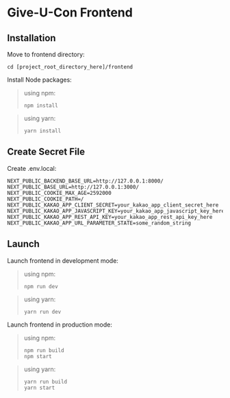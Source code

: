 # Give-U-Con Frontend


## Installation

Move to frontend directory:

```
cd [project_root_directory_here]/frontend
```

Install Node packages:

> using npm: 
> ```
> npm install
> ```

> using yarn: 
> ```
> yarn install
> ```


## Create Secret File

Create .env.local:

```
NEXT_PUBLIC_BACKEND_BASE_URL=http://127.0.0.1:8000/
NEXT_PUBLIC_BASE_URL=http://127.0.0.1:3000/
NEXT_PUBLIC_COOKIE_MAX_AGE=2592000
NEXT_PUBLIC_COOKIE_PATH=/
NEXT_PUBLIC_KAKAO_APP_CLIENT_SECRET=your_kakao_app_client_secret_here
NEXT_PUBLIC_KAKAO_APP_JAVASCRIPT_KEY=your_kakao_app_javascript_key_here
NEXT_PUBLIC_KAKAO_APP_REST_API_KEY=your_kakao_app_rest_api_key_here
NEXT_PUBLIC_KAKAO_APP_URL_PARAMETER_STATE=some_random_string
```


## Launch

Launch frontend in development mode:

> using npm: 
> ```
> npm run dev
> ```

> using yarn: 
> ```
> yarn run dev
> ```

Launch frontend in production mode:

> using npm: 
> ```
> npm run build
> npm start
> ```

> using yarn: 
> ```
> yarn run build
> yarn start
> ```
